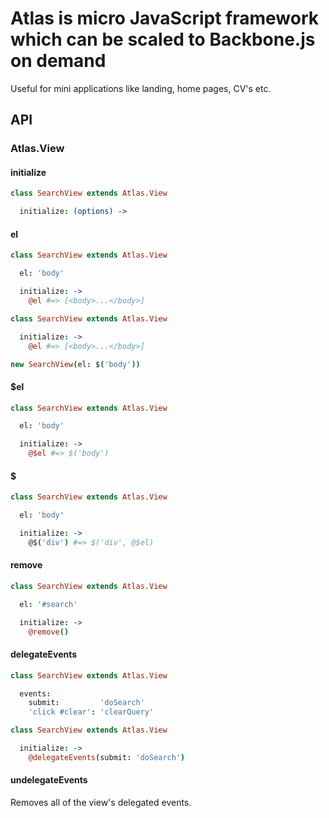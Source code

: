 # Atlas is micro JavaScript framework which can be scaled to Backbone.js on demand

Useful for mini applications like landing, home pages, CV's etc.

## API

### Atlas.View

#### initialize

``` coffeescript
class SearchView extends Atlas.View

  initialize: (options) ->
```

#### el

``` coffeescript
class SearchView extends Atlas.View

  el: 'body'

  initialize: ->
    @el #=> [<body>...</body>]
```

``` coffeescript
class SearchView extends Atlas.View

  initialize: ->
    @el #=> [<body>...</body>]

new SearchView(el: $('body'))
```

#### $el

``` coffeescript
class SearchView extends Atlas.View

  el: 'body'

  initialize: ->
    @$el #=> $('body')
```

#### $

``` coffeescript
class SearchView extends Atlas.View

  el: 'body'

  initialize: ->
    @$('div') #=> $('div', @$el)
```

#### remove

``` coffeescript
class SearchView extends Atlas.View

  el: '#search'

  initialize: ->
    @remove()
```

#### delegateEvents

``` coffeescript
class SearchView extends Atlas.View

  events:
    submit:         'doSearch'
    'click #clear': 'clearQuery'
```

``` coffeescript
class SearchView extends Atlas.View

  initialize: ->
    @delegateEvents(submit: 'doSearch')
```

#### undelegateEvents

Removes all of the view's delegated events.
